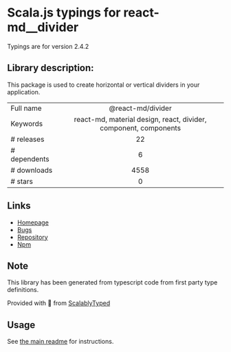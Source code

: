 
# Scala.js typings for react-md__divider

Typings are for version 2.4.2

## Library description:
This package is used to create horizontal or vertical dividers in your application.

|                    |                 |
| ------------------ | :-------------: |
| Full name          | @react-md/divider |
| Keywords           | react-md, material design, react, divider, component, components |
| # releases         | 22 |
| # dependents       | 6 |
| # downloads        | 4558 |
| # stars            | 0 |

## Links
- [Homepage](https://react-md.dev/packages/divider/demos)
- [Bugs](https://github.com/mlaursen/react-md/issues)
- [Repository](https://github.com/mlaursen/react-md)
- [Npm](https://www.npmjs.com/package/%40react-md%2Fdivider)
    


## Note
This library has been generated from typescript code from first party type definitions.

Provided with :purple_heart: from [ScalablyTyped](https://github.com/oyvindberg/ScalablyTyped)

## Usage
See [the main readme](../../readme.md) for instructions.


